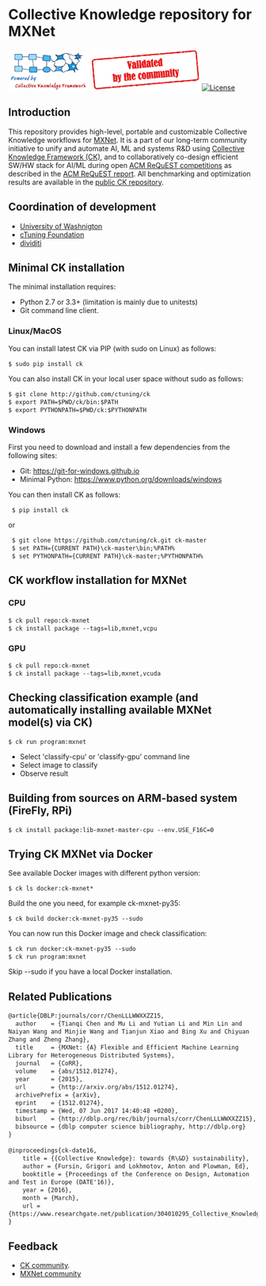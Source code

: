 # Collective Knowledge repository for MXNet

[![logo](https://github.com/ctuning/ck-guide-images/blob/master/logo-powered-by-ck.png)](https://github.com/ctuning/ck)
[![logo](https://github.com/ctuning/ck-guide-images/blob/master/logo-validated-by-the-community-simple.png)](http://cTuning.org)
[![License](https://img.shields.io/badge/License-BSD%203--Clause-blue.svg)](https://opensource.org/licenses/BSD-3-Clause)

## Introduction

This repository provides high-level, portable and customizable Collective Knowledge workflows
for [MXNet](http://mxnet.incubator.apache.org).
It is a part of our long-term community initiative
to unify and automate AI, ML and systems R&D
using [Collective Knowledge Framework (CK)](http://cKnowledge.org),
and to collaboratively co-design efficient SW/HW stack for AI/ML
during open [ACM ReQuEST competitions](http://cKnowledge.org/request)
as described in the [ACM ReQuEST report](https://portalparts.acm.org/3230000/3229762/fm/frontmatter.pdf).
All benchmarking and optimization results are available 
in the [public CK repository](http://cKnowledge.org/repo).

## Coordination of development

* [University of Washnigton](http://www.washington.edu)
* [cTuning Foundation](http://cTuning.org)
* [dividiti](http://dividiti.com)

## Minimal CK installation

The minimal installation requires:

* Python 2.7 or 3.3+ (limitation is mainly due to unitests)
* Git command line client.

### Linux/MacOS

You can install latest CK via PIP (with sudo on Linux) as follows:

```
$ sudo pip install ck
```

You can also install CK in your local user space without sudo as follows:

```
$ git clone http://github.com/ctuning/ck
$ export PATH=$PWD/ck/bin:$PATH
$ export PYTHONPATH=$PWD/ck:$PYTHONPATH
```

### Windows

First you need to download and install a few dependencies from the following sites:

* Git: https://git-for-windows.github.io
* Minimal Python: https://www.python.org/downloads/windows

You can then install CK as follows:
```
 $ pip install ck
```

or


```
 $ git clone https://github.com/ctuning/ck.git ck-master
 $ set PATH={CURRENT PATH}\ck-master\bin;%PATH%
 $ set PYTHONPATH={CURRENT PATH}\ck-master;%PYTHONPATH%
```

## CK workflow installation for MXNet 

### CPU

```
$ ck pull repo:ck-mxnet
$ ck install package --tags=lib,mxnet,vcpu
```

### GPU

```
$ ck pull repo:ck-mxnet
$ ck install package --tags=lib,mxnet,vcuda
```

## Checking classification example (and automatically installing available MXNet model(s) via CK)

```
$ ck run program:mxnet
```

* Select 'classify-cpu' or 'classify-gpu' command line
* Select image to classify
* Observe result

## Building from sources on ARM-based system (FireFly, RPi)

```
$ ck install package:lib-mxnet-master-cpu --env.USE_F16C=0
```

## Trying CK MXNet via Docker

See available Docker images with different python version:
```
$ ck ls docker:ck-mxnet*
```

Build the one you need, for example ck-mxnet-py35:
```
$ ck build docker:ck-mxnet-py35 --sudo
```

You can now run this Docker image and check classification:
```
$ ck run docker:ck-mxnet-py35 --sudo
$ ck run program:mxnet
```

Skip --sudo if you have a local Docker installation.

## Related Publications

```
@article{DBLP:journals/corr/ChenLLLWWXXZZ15,
  author    = {Tianqi Chen and Mu Li and Yutian Li and Min Lin and Naiyan Wang and Minjie Wang and Tianjun Xiao and Bing Xu and Chiyuan Zhang and Zheng Zhang},
  title     = {MXNet: {A} Flexible and Efficient Machine Learning Library for Heterogeneous Distributed Systems},
  journal   = {CoRR},
  volume    = {abs/1512.01274},
  year      = {2015},
  url       = {http://arxiv.org/abs/1512.01274},
  archivePrefix = {arXiv},
  eprint    = {1512.01274},
  timestamp = {Wed, 07 Jun 2017 14:40:48 +0200},
  biburl    = {http://dblp.org/rec/bib/journals/corr/ChenLLLWWXXZZ15},
  bibsource = {dblp computer science bibliography, http://dblp.org}
}

@inproceedings{ck-date16,
    title = {{Collective Knowledge}: towards {R\&D} sustainability},
    author = {Fursin, Grigori and Lokhmotov, Anton and Plowman, Ed},
    booktitle = {Proceedings of the Conference on Design, Automation and Test in Europe (DATE'16)},
    year = {2016},
    month = {March},
    url = {https://www.researchgate.net/publication/304010295_Collective_Knowledge_Towards_RD_Sustainability}
}

```

## Feedback

* [CK community](https://github.com/ctuning/ck/wiki/Contacts).
* [MXNet community](https://discuss.mxnet.io)
